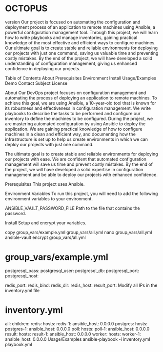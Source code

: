# OCTOPUS
version
Our project is focused on automating the configuration and deployment process of an application to remote machines using Ansible, a powerful configuration management tool. Through this project, we will learn how to write playbooks and manage inventories, gaining practical knowledge of the most effective and efficient ways to configure machines. Our ultimate goal is to create stable and reliable environments for deploying our projects with just one command, saving us valuable time and preventing costly mistakes. By the end of the project, we will have developed a solid understanding of configuration management, giving us enhanced confidence in deploying our projects.

Table of Contents
About
Prerequisites
Environment
Install
Usage/Examples
Demo
Contact
Subject
License

About
Our DevOps project focuses on configuration management and automating the process of deploying an application to remote machines. To achieve this goal, we are using Ansible, a 10-year-old tool that is known for its robustness and effectiveness in configuration management. We write playbooks to describe the tasks to be performed and configure our inventory to define the machines to be configured.
During the project, we are mastering automated configuration by using Ansible to deploy the application. We are gaining practical knowledge of how to configure machines in a clean and efficient way, and documenting how the infrastructure is set up to help us create environments in which we can deploy our projects with just one command.

The ultimate goal is to create stable and reliable environments for deploying our projects with ease. We are confident that automated configuration management will save us time and prevent costly mistakes. By the end of the project, we will have developed a solid expertise in configuration management and be able to deploy our projects with enhanced confidence.

Prerequisites
This project uses Ansible.

Environment Variables
To run this project, you will need to add the following environment variables to your environment.

ANSIBLE_VAULT_PASSWORD_FILE Path to the file that contains the password.

Install
Setup and encrypt your variables.

copy group_vars/example.yml group_vars/all.yml
nano group_vars/all.yml
ansible-vault encrypt group_vars/all.yml
# group_vars/example.yml
postgresql_pass:
postgresql_user:
postgresql_db:
postgresql_port:
postgresql_host:

redis_port:
redis_bind:
redis_dir:
redis_host:
result_port:
Modify all IPs in the inventory.yml file

# inventory.yml
all:
  children:
    redis:
      hosts:
        redis-1:
          ansible_host: 0.0.0.0
    postgres:
      hosts:
        postgres-1:
          ansible_host: 0.0.0.0
    poll:
      hosts:
        poll-1:
          ansible_host: 0.0.0.0
    result:
      hosts:
        result-1:
          ansible_host: 0.0.0.0 
    worker:
      hosts:
        worker-1:
          ansible_host: 0.0.0.0
Usage/Examples
ansible-playbook -i inventory.yml playbook.yml

